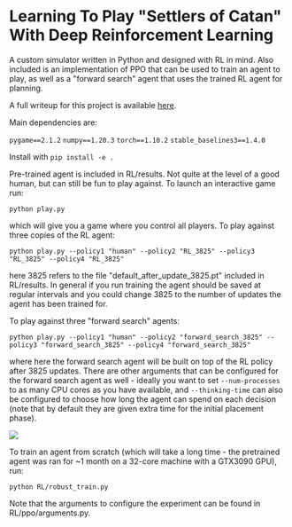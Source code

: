 # Learning To Play "Settlers of Catan" With Deep Reinforcement Learning
A custom simulator written in Python and designed with RL in mind. Also included is an implementation of PPO that can be used to train an agent to play, as well as a "forward search" agent that uses the trained RL agent for planning.

A full writeup for this project is available [here](https://settlers-RL.github.io).

Main dependencies are:

`pygame==2.1.2`
`numpy==1.20.3`
`torch==1.10.2`
`stable_baselines3==1.4.0`

Install with `pip install -e .`

Pre-trained agent is included in RL/results. Not quite at the level of a good human, but can still be fun to play against.
To launch an interactive game run:

`python play.py`

which will give you a game where you control all players. To play against three copies of the RL agent:

`python play.py --policy1 "human" --policy2 "RL_3825" --policy3 "RL_3825" --policy4 "RL_3825"`

here 3825 refers to the file "default_after_update_3825.pt" included in RL/results. In general if you run training the agent
should be saved at regular intervals and you could change 3825 to the number of updates the agent has been trained for.

To play against three "forward search" agents:

`python play.py --policy1 "human" --policy2 "forward_search_3825" --policy3 "forward_search_3825" --policy4 "forward_search_3825"`

where here the forward search agent will be built on top of the RL policy after 3825 updates. There are other arguments that can be
configured for the forward search agent as well - ideally you want to set `--num-processes` to as many CPU cores as you have available,
and `--thinking-time` can also be configured to choose how long the agent can spend on each decision (note that by default they are given extra time for the initial placement phase).

![](https://github.com/henrycharlesworth/settlers_of_catan_RL/blob/master/ui/images/screenshot.png?raw=true)

To train an agent from scratch (which will take a long time - the pretrained agent was ran for ~1 month on a 32-core machine with a GTX3090 GPU), run:

`python RL/robust_train.py`

Note that the arguments to configure the experiment can be found in RL/ppo/arguments.py.
